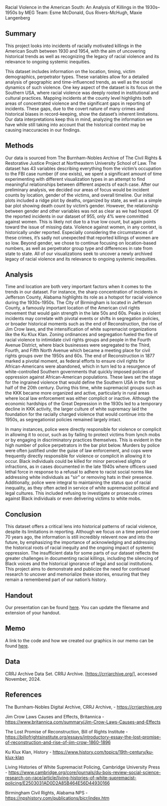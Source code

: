 Racial Violence in the American South: An Analysis of Killings in the 1930s–1950s 
by MEG Team: Esme McDonald, Gus Rivers-McHugh, Maxie Langenberg


## Summary
This project looks into incidents of racially motivated killings in the American South between 1930 and 1954, with the aim of uncovering historical trends as well as recognizing the legacy of racial violence and its relevance to ongoing systemic inequities.

This dataset includes information on the location, timing, victim demographics, perpetrator types. These variables allow for a detailed analysis of geographic and time-influenced trends, as well as the social dynamics of such violence. One key aspect of the dataset is its focus on the Southern USA, where racial violence was deeply rooted in institutional and cultural practices. Mapping incidents at the county level highlights both areas of concentrated violence and the significant gaps in reporting of incidents. These gaps, due to the covert nature of many crimes and historical biases in record-keeping, show the dataset’s inherent limitations. Our data interpretations keep this in mind, analyzing the information we have while still taking into account that the historical context may be causing inaccuracies in our findings.
 
## Methods

Our data is sourced from The Burnham-Nobles Archive of The Civil Rights & Restorative Justice Project at Northeastern University School of Law. The dataset has 43 variables describing everything from the victim’s occupation to the FBI case number (if one exists), we spent a significant amount of time experimenting with different visualization types in an attempt to find meaningful relationships between different aspects of each case. After our preliminary analysis, we decided our areas of focus would be incident counts by location, gender of the victims, and overall timeline. Our initial plots included a ridge plot by deaths, organized by state, as well as a simple bar plot showing death count by victim’s gender. However, the relationship between gender and other variables was not as clear as we had hoped. Of the reported incidents in our dataset of 955, only 4% were committed against women. This is likely not due to a true low count, but again points toward the issue of missing data. Violence against women, in any context, is historically under reported. Especially considering the circumstances of these crimes, it’s sadly not unexpected that reported killings of women are so low. Beyond gender, we chose to continue focusing on location-based numbers, as well as perpetrator group type and differences in rate from state to state. All of our visualizations seek to uncover a newly archived legacy of racial violence and its relevance to ongoing systemic inequities. 

## Analysis
Time and location are both very important factors when it comes to the trends in our dataset.
For instance, the sharp concentration of incidents in Jefferson County, Alabama highlights its role as a hotspot for racial violence during the 1930s-1950s. The City of Birmingham is located in Jefferson County, a famously important location of the American civil rights movement that would gain strength in the late 50s and 60s. Peaks in violent incidents may correlate with pivotal events or shifts in segregation policies, or broader historical moments such as the end of Reconstruction, the rise of Jim Crow laws, and the intensification of white supremacist organizations like the Ku Klux Klan. Zoning ordinances and segregation fueled the fire of racial violence to intimidate civil rights groups and people in the Fourth Avenue District, where black businesses were segregated to the Third, Fourth, and Fifth North Avenue which became a meeting place for civil rights groups over the 1950s and 60s. The end of Reconstruction in 1877 marked a pivotal moment, as federal efforts to ensure civil rights for African-Americans were abandoned, which in turn led to a resurgence of white-controlled Southern governments that quickly imposed policies of oppression against African-American populations. These laws set the stage for the ingrained violence that would define the Southern USA in the first half of the 20th century. During this time, white supremacist groups such as the KKK became more organized and active, particularly in rural areas where local law enforcement was either complicit or inactive. Although the economic hardships of the Great Depression in the 1930s led to a temporary decline in KKK activity, the larger culture of white supremacy laid the foundation for the racially charged violence that would continue into the 1950s, as segregationist policies remained largely intact​. 

In many instances, police were directly responsible for violence or complicit in allowing it to occur, such as by failing to protect victims from lynch mobs or by engaging in discriminatory practices themselves. This is evident in the high number of police perpetrators in the bar plot below. Murders by police were often justified under the guise of law enforcement, and cops were frequently directly responsible for violence or complicit in allowing it to occur. Black individuals could be killed for minor perceived slights or infractions, as in cases documented in the late 1940s where officers used lethal force in response to a refusal to adhere to racist social norms like addressing white individuals as "sir" or removing hats in their presence. Additionally, police were integral to maintaining the status quo of racial inequality, as they often acted in service of white supremacist political and legal cultures. This included refusing to investigate or prosecute crimes against Black individuals or even delivering victims to white mobs. 


## Conclusion
This dataset offers a critical lens into historical patterns of racial violence, despite its limitations in reporting. Although we focus on a time period over 70 years ago, the information is still incredibly relevent now and into the future, by emphasizing the importance of acknowledging and addressing the historical roots of racial inequity and the ongoing impact of systemic oppression. The insufficient data for some parts of our dataset reflects the greater challenges in documenting racial killings, including the silencing of Black voices and the historical ignorance of legal and social institutions. This project aims to demonstrate and publicize the need for continued research to uncover and memorialize these stories, ensuring that they remain a remembered part of our nation’s history. 

## Handout

Our presentation can be found [here](handout/handout.pdf). You can update the filename and extension of your handout.

## Memo

A link to the code and how we created our graphics in our memo can be found [here](memo/memo.html).

## Data

CRRJ Archive Data Set.
CRRJ Archive. [https://crrjarchive.org/], accessed November, 2024.

## References
The Burnham-Nobles Digital Archive, CRRJ Archive, - https://crrjarchive.org

Jim Crow Laws Causes and Effects, Britannica - https://www.britannica.com/summary/Jim-Crow-Laws-Causes-and-Effects

The Lost Promise of Reconstruction, Bill of Rights Institute - https://billofrightsinstitute.org/essays/introductory-essay-the-lost-promise-of-reconstruction-and-rise-of-jim-crow-1860-1896

Ku Klux Klan, History - https://www.history.com/topics/19th-century/ku-klux-klan

Living Histories of White Supremacist Policing, Cambridge University Press - https://www.cambridge.org/core/journals/du-bois-review-social-science-research-on-race/article/living-histories-of-white-supremacist-policing/E2503031AD0D2A85B464E56D44930166

Birmingham Civil Rights, Alabama NPS - https://npshistory.com/publications/bicr/index.htm